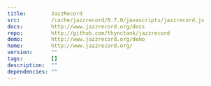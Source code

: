 ```yaml
---
title:        JazzRecord
src:          /cache/jazzrecord/0.7.0/javascripts/jazzrecord.js
docs:         http://www.jazzrecord.org/docs
repo:         http://github.com/thynctank/jazzrecord
demo:         http://www.jazzrecord.org/demo
home:         http://www.jazzrecord.org/
version:      ""
tags:         []
description:  ""
dependencies: ""
---
```


